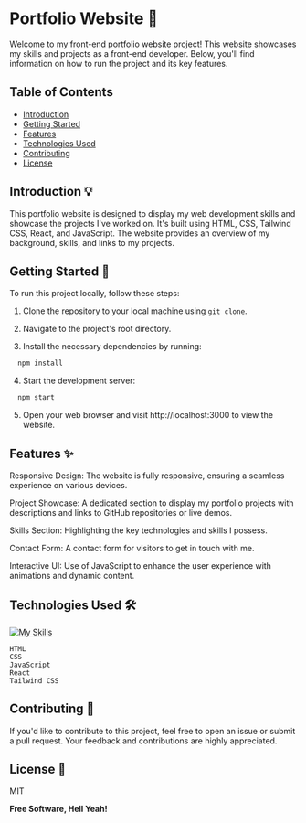 # Portfolio Website 🌟

Welcome to my front-end portfolio website project! This website showcases my skills and projects as a front-end developer. Below, you'll find information on how to run the project and its key features.

## Table of Contents
- [Introduction](#introduction)
- [Getting Started](#getting-started)
- [Features](#features)
- [Technologies Used](#technologies-used)
- [Contributing](#contributing)
- [License](#license)

## Introduction 💡

This portfolio website is designed to display my web development skills and showcase the projects I've worked on. It's built using HTML, CSS, Tailwind CSS, React, and JavaScript. The website provides an overview of my background, skills, and links to my projects.

## Getting Started 🚀

To run this project locally, follow these steps:

1. Clone the repository to your local machine using `git clone`.

2. Navigate to the project's root directory.

3. Install the necessary dependencies by running:

  ```sh
    npm install 
  ```
4.  Start the development server: 

  ```sh
    npm start 
  ```
  
 

5. Open your web browser and visit http://localhost:3000 to view the website.



## Features ✨
Responsive Design: The website is fully responsive, ensuring a seamless experience on various devices.

 Project Showcase: A dedicated section to display my portfolio projects with descriptions and links to GitHub repositories or live demos.

  Skills Section: Highlighting the key technologies and skills I possess.

  Contact Form: A contact form for visitors to get in touch with me.

   Interactive UI: Use of JavaScript to enhance the user experience with animations and dynamic content.


## Technologies Used 🛠️
[![My Skills](https://skillicons.dev/icons?i=html,css,js,react,tailwind,git,&perline=6)](https://skillicons.dev)

 	HTML
    CSS
  	JavaScript
    React
    Tailwind CSS

## Contributing 🤝

If you'd like to contribute to this project, feel free to open an issue or submit a pull request. Your feedback and contributions are highly appreciated.



## License 📝

MIT

**Free Software, Hell Yeah!**


